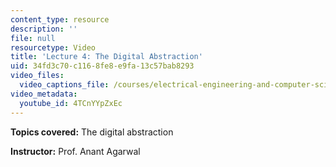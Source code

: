 ```yaml
---
content_type: resource
description: ''
file: null
resourcetype: Video
title: 'Lecture 4: The Digital Abstraction'
uid: 34fd3c70-c116-8fe8-e9fa-13c57bab8293
video_files:
  video_captions_file: /courses/electrical-engineering-and-computer-science/6-002-circuits-and-electronics-spring-2007/video-lectures/lecture-4/4TCnYYpZxEc.vtt
video_metadata:
  youtube_id: 4TCnYYpZxEc
---
```


**Topics covered:** The digital abstraction

**Instructor:** Prof. Anant Agarwal
